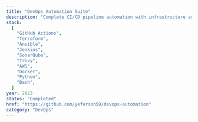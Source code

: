 ```yaml
---
title: "DevOps Automation Suite"
description: "Complete CI/CD pipeline automation with infrastructure as code, automated testing, security scanning, and deployment orchestration."
stack:
  [
    "GitHub Actions",
    "Terraform",
    "Ansible",
    "Jenkins",
    "SonarQube",
    "Trivy",
    "AWS",
    "Docker",
    "Python",
    "Bash",
  ]
year: 2023
status: "Completed"
href: "https://github.com/yeferson59/devops-automation"
category: "DevOps"
---
```

